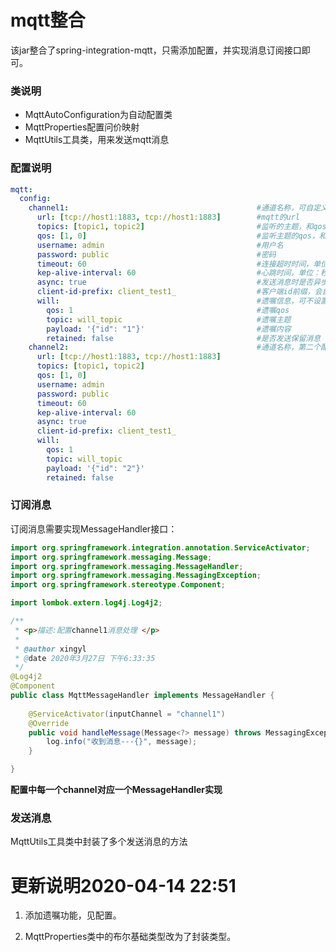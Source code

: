 # mqtt整合

该jar整合了spring-integration-mqtt，只需添加配置，并实现消息订阅接口即可。

### 类说明
* MqttAutoConfiguration为自动配置类
* MqttProperties配置问价映射
* MqttUtils工具类，用来发送mqtt消息

### 配置说明

```yml
mqtt:
  config: 
    channel1:                                          #通道名称，可自定义，订阅消息时需要该名称
      url: [tcp://host1:1883, tcp://host1:1883]        #mqtt的url
      topics: [topic1, topic2]                         #监听的主题，和qos一一对应
      qos: [1, 0]                                      #监听主题的qos，和主题一一对应
      username: admin                                  #用户名
      password: public                                 #密码
      timeout: 60                                      #连接超时时间，单位：秒
      kep-alive-interval: 60                           #心跳时间，单位：秒
      async: true                                      #发送消息时是否异步发送
      client-id-prefix: client_test1_                  #客户端id前缀，会自动生成uuid字符串后缀
      will:                                            #遗嘱信息，可不设置
        qos: 1                                         #遗嘱qos
        topic: will_topic                              #遗嘱主题
        payload: '{"id": "1"}'                         #遗嘱内容
        retained: false                                #是否发送保留消息
    channel2:                                          #通道名称，第二个配置
      url: [tcp://host1:1883, tcp://host1:1883]
      topics: [topic1, topic2]
      qos: [1, 0]
      username: admin
      password: public
      timeout: 60
      kep-alive-interval: 60
      async: true
      client-id-prefix: client_test1_
      will: 
        qos: 1
        topic: will_topic
        payload: '{"id": "2"}'
        retained: false
```

### 订阅消息
订阅消息需要实现MessageHandler接口：

```java
import org.springframework.integration.annotation.ServiceActivator;
import org.springframework.messaging.Message;
import org.springframework.messaging.MessageHandler;
import org.springframework.messaging.MessagingException;
import org.springframework.stereotype.Component;

import lombok.extern.log4j.Log4j2;

/**
 * <p>描述:配置channel1消息处理 </p>
 * 
 * @author xingyl
 * @date 2020年3月27日 下午6:33:35
 */
@Log4j2
@Component
public class MqttMessageHandler implements MessageHandler {
	
	@ServiceActivator(inputChannel = "channel1")
	@Override
	public void handleMessage(Message<?> message) throws MessagingException {
		log.info("收到消息---{}", message);
	}

}
```

**配置中每一个channel对应一个MessageHandler实现**

### 发送消息 

MqttUtils工具类中封装了多个发送消息的方法


# 更新说明2020-04-14 22:51

1. 添加遗嘱功能，见配置。

2. MqttProperties类中的布尔基础类型改为了封装类型。
